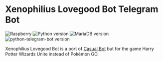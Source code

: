 # **Xenophilius Lovegood Bot Telegram Bot**

![Raspberry](https://img.shields.io/badge/Raspberry\%20Pi-3\%20Model\%20B+-lightgrey)
![Python version](https://img.shields.io/badge/Python-v3.7-blue)
![MariaDB version](https://img.shields.io/badge/MariaDB-v15.1-blue)
![python-telegram-bot version](https://img.shields.io/badge/python\%20telegram\%20bot-v12.2-blue)

Xenophilius Lovegood Bot is a port of [Casual Bot](https://github.com/alexelgt/Casual-Bot-Telegram-Bot) but for the game Harry Potter Wizards Unite instead of Pokémon GO.
